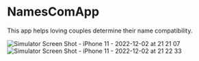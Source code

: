 # NamesComApp

This app helps loving couples determine their name compatibility.

![Simulator Screen Shot - iPhone 11 - 2022-12-02 at 21 21 07](https://user-images.githubusercontent.com/106093762/205370614-4de15765-8165-42eb-a2f3-3197a9f9ad16.png)
![Simulator Screen Shot - iPhone 11 - 2022-12-02 at 21 22 33](https://user-images.githubusercontent.com/106093762/205370626-c5ee0cd3-f07f-452a-ad47-2f3fa1fc6281.png)
